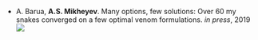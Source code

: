 * A. Barua,  **A.S. Mikheyev**. Many options, few solutions: Over 60 my snakes converged on a few optimal venom formulations. *in press*, 2019 [<img src="images/file-cloud-download.png">](https://academic.oup.com/mbe/advance-article-pdf/doi/10.1093/molbev/msz125/28930891/msz125.pdf)
